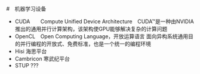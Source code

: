#　机器学习设备

- CUDA　　Compute Unified Device Architecture　CUDA™是一种由NVIDIA推出的通用并行计算架构，该架构使GPU能够解决复杂的计算问题
- OpenCL　Open Computing Language，开放运算语言 面向异构系统通用目的并行编程的开放式、免费标准，也是一个统一的编程环境
- Hisi 海思平台
- Cambricon 寒武纪平台
- STUP ???
